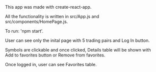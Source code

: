 This app was made with create-react-app.

All the functionality is written in src/App.js and src/components/HomePage.js.

To run: 'npm start'.

User can see only the inital page with 5 trading pairs and Log In button.

Symbols are clickable and once clicked, Details table will be shown with Add to favorites button or Remove from favorites.

Once logged in, user can see Favorites table.
